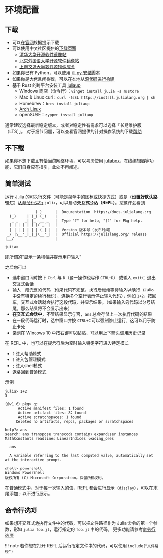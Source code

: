 # 环境配置
## 下载
* 可以在[官网](https://julialang.org/downloads/)根据提示下载
* 可以使用中文社区提供的[下载页面](https://cn.julialang.org/downloads/)
	* [清华大学开源软件镜像站](https://mirrors.tuna.tsinghua.edu.cn/help/julia-releases/)
	* [北京外国语大学开源软件镜像站](https://mirrors.bfsu.edu.cn/help/julia-releases/)
	* [上海交通大学软件源镜像服务](https://mirrors.sjtug.sjtu.edu.cn/julia-releases/)
* 如果你已有 Python，可以使用 [jill.py 安装脚本](https://github.com/johnnychen94/jill.py)
* 如果你是大佬且闲得慌，可以在本地从[源代码进行构建](https://github.com/JuliaLang/julia#building-julia)
* 基于 Rust 的跨平台安装工具 [juliaup](https://github.com/JuliaLang/juliaup)
	* Windows 商店（命令行）：`winget install julia -s msstore`
	* Mac & Linux curl：`curl -fsSL https://install.julialang.org | sh`
	* Homebrew：`brew install juliaup`
	* [Arch Linux](https://aur.archlinux.org/packages/juliaup)
	* openSUSE：`zypper install juliaup`

通常建议选择最新稳定版本，或者对稳定性有需求可以选择「长期维护版（LTS）」。
对于细节问题，可以查看官网提供的针对操作系统的下载[帮助](https://julialang.org/downloads/platform/)

## 不下载
如果你不想下载且有恰当的网络环境，可以考虑使用 [juliabox](https://discourse.juliacn.com/t/topic/196)、在线编辑器等功能，它们自身应有指引，此处不再阐述。

## 简单测试
运行 Julia 的可执行文件（可能是菜单中的图标或快捷方式）或是（**设置好默认路径后**）[从命令行运行](../knowledge/cli.md#打开系统命令行) `julia`，可以启动**交互式会话（REPL）**。您或许会看到

```plain
   _       _ _(_)_     |  Documentation: https://docs.julialang.org
  (_)     | (_) (_)    |
   _ _   _| |_  __ _   |  Type "?" for help, "]?" for Pkg help.
  | | | | | | |/ _` |  |
  | | |_| | | | (_| |  |  Version 版本号 (发布时间)
 _/ |\__'_|_|_|\__'_|  |  Official https://julialang.org/ release
|__/                   |

julia>
```

即所谓的“显示一条横幅并提示用户输入”

之后您可以
- 选中窗口同时按下 `Ctrl` 与 `D`（这一操作也写作 `CTRL+D`） 或输入 `exit()` 退出交互式会话
- 输入一段完整的代码（如果代码不完整，换行后继续等待输入以续行（Julia 中没有特定的续行标识），连换多个空行表示停止输入代码），例如 `1+2`，按回车，交互式会话就会执行这段代码，并显示结果。（如果输入的代码以分号结尾，那么结果将不会显示出来）
- **在交互式会话中**，不管结果显示与否，`ans` 总会存储上一次执行代码的结果
- 在一段代码运行时，选中窗口并按 `CTRL+C` 可以强制停止运行，这可以用于防止卡死
- 亲测在 Windows 10 中按右键可以黏贴，可以用上下箭头调用历史记录

在 REPL 中，也可以在提示符后为空时输入特定字符进入特定模式
- `?` 进入帮助模式
- `]` 进入包管理模式
- `;` 进入shell模式
- 退格回到普通模式

示例
```julia-repl
julia> 1+2
3

(@v1.6) pkg> gc
      Active manifest files: 1 found
      Active artifact files: 82 found
      Active scratchspaces: 1 found
     Deleted no artifacts, repos, packages or scratchspaces

help?> ans
search: ans transpose transcode contains expanduser instances MathConstants readlines LinearIndices leading_ones

  ans

  A variable referring to the last computed value, automatically set at the interactive prompt.

shell> powershell
Windows PowerShell
版权所有 (C) Microsoft Corporation。保留所有权利。
```

在普通模式中，对于每一次输入的值，REPL 都会进行显示（`display`），可以在末尾添加 `;` 以不进行展示。

## 命令行选项
如果想非交互式地执行文件中的代码，可以把文件路径作为 Julia 命令的第一个参数，形如 `julia foo.jl`，运行指定的 `foo.jl` 中的代码。
更多功能请参考[命令行选项](https://docs.juliacn.com/latest/manual/command-line-options/#command-line-options)

!!! note
	若你想在打开 REPL 后运行指定文件中的代码，可以使用 `include("文件路径")`

[^1]: https://discourse.juliacn.com/t/topic/159
